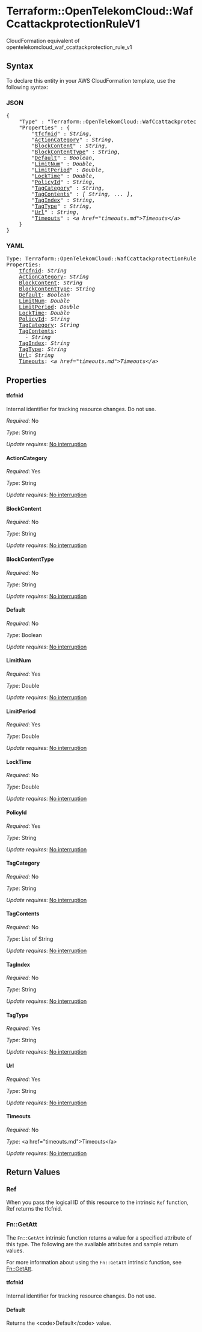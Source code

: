 # Terraform::OpenTelekomCloud::WafCcattackprotectionRuleV1

CloudFormation equivalent of opentelekomcloud_waf_ccattackprotection_rule_v1

## Syntax

To declare this entity in your AWS CloudFormation template, use the following syntax:

### JSON

<pre>
{
    "Type" : "Terraform::OpenTelekomCloud::WafCcattackprotectionRuleV1",
    "Properties" : {
        "<a href="#tfcfnid" title="tfcfnid">tfcfnid</a>" : <i>String</i>,
        "<a href="#actioncategory" title="ActionCategory">ActionCategory</a>" : <i>String</i>,
        "<a href="#blockcontent" title="BlockContent">BlockContent</a>" : <i>String</i>,
        "<a href="#blockcontenttype" title="BlockContentType">BlockContentType</a>" : <i>String</i>,
        "<a href="#default" title="Default">Default</a>" : <i>Boolean</i>,
        "<a href="#limitnum" title="LimitNum">LimitNum</a>" : <i>Double</i>,
        "<a href="#limitperiod" title="LimitPeriod">LimitPeriod</a>" : <i>Double</i>,
        "<a href="#locktime" title="LockTime">LockTime</a>" : <i>Double</i>,
        "<a href="#policyid" title="PolicyId">PolicyId</a>" : <i>String</i>,
        "<a href="#tagcategory" title="TagCategory">TagCategory</a>" : <i>String</i>,
        "<a href="#tagcontents" title="TagContents">TagContents</a>" : <i>[ String, ... ]</i>,
        "<a href="#tagindex" title="TagIndex">TagIndex</a>" : <i>String</i>,
        "<a href="#tagtype" title="TagType">TagType</a>" : <i>String</i>,
        "<a href="#url" title="Url">Url</a>" : <i>String</i>,
        "<a href="#timeouts" title="Timeouts">Timeouts</a>" : <i>&lt;a href=&#34;timeouts.md&#34;&gt;Timeouts&lt;/a&gt;</i>
    }
}
</pre>

### YAML

<pre>
Type: Terraform::OpenTelekomCloud::WafCcattackprotectionRuleV1
Properties:
    <a href="#tfcfnid" title="tfcfnid">tfcfnid</a>: <i>String</i>
    <a href="#actioncategory" title="ActionCategory">ActionCategory</a>: <i>String</i>
    <a href="#blockcontent" title="BlockContent">BlockContent</a>: <i>String</i>
    <a href="#blockcontenttype" title="BlockContentType">BlockContentType</a>: <i>String</i>
    <a href="#default" title="Default">Default</a>: <i>Boolean</i>
    <a href="#limitnum" title="LimitNum">LimitNum</a>: <i>Double</i>
    <a href="#limitperiod" title="LimitPeriod">LimitPeriod</a>: <i>Double</i>
    <a href="#locktime" title="LockTime">LockTime</a>: <i>Double</i>
    <a href="#policyid" title="PolicyId">PolicyId</a>: <i>String</i>
    <a href="#tagcategory" title="TagCategory">TagCategory</a>: <i>String</i>
    <a href="#tagcontents" title="TagContents">TagContents</a>: <i>
      - String</i>
    <a href="#tagindex" title="TagIndex">TagIndex</a>: <i>String</i>
    <a href="#tagtype" title="TagType">TagType</a>: <i>String</i>
    <a href="#url" title="Url">Url</a>: <i>String</i>
    <a href="#timeouts" title="Timeouts">Timeouts</a>: <i>&lt;a href=&#34;timeouts.md&#34;&gt;Timeouts&lt;/a&gt;</i>
</pre>

## Properties

#### tfcfnid

Internal identifier for tracking resource changes. Do not use.

_Required_: No

_Type_: String

_Update requires_: [No interruption](https://docs.aws.amazon.com/AWSCloudFormation/latest/UserGuide/using-cfn-updating-stacks-update-behaviors.html#update-no-interrupt)

#### ActionCategory

_Required_: Yes

_Type_: String

_Update requires_: [No interruption](https://docs.aws.amazon.com/AWSCloudFormation/latest/UserGuide/using-cfn-updating-stacks-update-behaviors.html#update-no-interrupt)

#### BlockContent

_Required_: No

_Type_: String

_Update requires_: [No interruption](https://docs.aws.amazon.com/AWSCloudFormation/latest/UserGuide/using-cfn-updating-stacks-update-behaviors.html#update-no-interrupt)

#### BlockContentType

_Required_: No

_Type_: String

_Update requires_: [No interruption](https://docs.aws.amazon.com/AWSCloudFormation/latest/UserGuide/using-cfn-updating-stacks-update-behaviors.html#update-no-interrupt)

#### Default

_Required_: No

_Type_: Boolean

_Update requires_: [No interruption](https://docs.aws.amazon.com/AWSCloudFormation/latest/UserGuide/using-cfn-updating-stacks-update-behaviors.html#update-no-interrupt)

#### LimitNum

_Required_: Yes

_Type_: Double

_Update requires_: [No interruption](https://docs.aws.amazon.com/AWSCloudFormation/latest/UserGuide/using-cfn-updating-stacks-update-behaviors.html#update-no-interrupt)

#### LimitPeriod

_Required_: Yes

_Type_: Double

_Update requires_: [No interruption](https://docs.aws.amazon.com/AWSCloudFormation/latest/UserGuide/using-cfn-updating-stacks-update-behaviors.html#update-no-interrupt)

#### LockTime

_Required_: No

_Type_: Double

_Update requires_: [No interruption](https://docs.aws.amazon.com/AWSCloudFormation/latest/UserGuide/using-cfn-updating-stacks-update-behaviors.html#update-no-interrupt)

#### PolicyId

_Required_: Yes

_Type_: String

_Update requires_: [No interruption](https://docs.aws.amazon.com/AWSCloudFormation/latest/UserGuide/using-cfn-updating-stacks-update-behaviors.html#update-no-interrupt)

#### TagCategory

_Required_: No

_Type_: String

_Update requires_: [No interruption](https://docs.aws.amazon.com/AWSCloudFormation/latest/UserGuide/using-cfn-updating-stacks-update-behaviors.html#update-no-interrupt)

#### TagContents

_Required_: No

_Type_: List of String

_Update requires_: [No interruption](https://docs.aws.amazon.com/AWSCloudFormation/latest/UserGuide/using-cfn-updating-stacks-update-behaviors.html#update-no-interrupt)

#### TagIndex

_Required_: No

_Type_: String

_Update requires_: [No interruption](https://docs.aws.amazon.com/AWSCloudFormation/latest/UserGuide/using-cfn-updating-stacks-update-behaviors.html#update-no-interrupt)

#### TagType

_Required_: Yes

_Type_: String

_Update requires_: [No interruption](https://docs.aws.amazon.com/AWSCloudFormation/latest/UserGuide/using-cfn-updating-stacks-update-behaviors.html#update-no-interrupt)

#### Url

_Required_: Yes

_Type_: String

_Update requires_: [No interruption](https://docs.aws.amazon.com/AWSCloudFormation/latest/UserGuide/using-cfn-updating-stacks-update-behaviors.html#update-no-interrupt)

#### Timeouts

_Required_: No

_Type_: &lt;a href=&#34;timeouts.md&#34;&gt;Timeouts&lt;/a&gt;

_Update requires_: [No interruption](https://docs.aws.amazon.com/AWSCloudFormation/latest/UserGuide/using-cfn-updating-stacks-update-behaviors.html#update-no-interrupt)

## Return Values

### Ref

When you pass the logical ID of this resource to the intrinsic `Ref` function, Ref returns the tfcfnid.

### Fn::GetAtt

The `Fn::GetAtt` intrinsic function returns a value for a specified attribute of this type. The following are the available attributes and sample return values.

For more information about using the `Fn::GetAtt` intrinsic function, see [Fn::GetAtt](https://docs.aws.amazon.com/AWSCloudFormation/latest/UserGuide/intrinsic-function-reference-getatt.html).

#### tfcfnid

Internal identifier for tracking resource changes. Do not use.

#### Default

Returns the &lt;code&gt;Default&lt;/code&gt; value.

